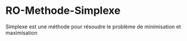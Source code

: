 # RO-Methode-Simplexe
Simplexe est une méthode pour résoudre le problème de minimisation et maximisation
